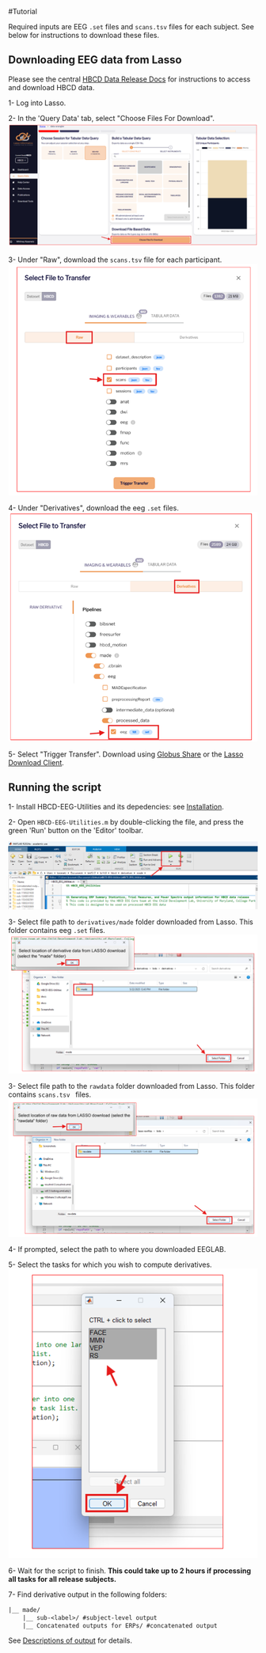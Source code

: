 #Tutorial

Required inputs are EEG ``.set`` files and ``scans.tsv`` files for each subject. See below for instructions to download these files.

## Downloading EEG data from Lasso 

Please see the central [HBCD Data Release Docs](https://hbcd-docs.readthedocs.io/data_access/) for instructions to access and download HBCD data.

1- Log into Lasso.

2- In the 'Query Data' tab, select "Choose Files For Download". 
 ![Select file based download](filedownload.png)
 
3- Under "Raw", download the ``scans.tsv`` file for each participant. 
 ![Select scans.tsv](scanstsv.png)
 
4- Under "Derivatives", download the eeg ``.set`` files. 
 ![Select eeg.set](eegset.png)
 
5- Select "Trigger Transfer". Download using [Globus Share](https://hbcd-docs.readthedocs.io/data_access/lasso/#globus-share-download) or the [Lasso Download Client](https://hbcd-docs.readthedocs.io/data_access/lasso/#download-client-user-guide-macos-version). 
 
## Running the script 

1- Install HBCD-EEG-Utilities and its depedencies: see [Installation](https://childdevlab-hbcd-eeg-utilities.readthedocs.io/en/latest/installation/).

2- Open `HBCD-EEG-Utilities.m` by double-clicking the file, and press the green 'Run' button on the 'Editor' toolbar.

 ![Press Run](Run.png)
 
3- Select file path to ``derivatives/made`` folder downloaded from Lasso. This folder contains eeg ``.set`` files.
 ![dirs derivatives](selectdir_derivatives.png)

3- Select file path to the ``rawdata`` folder downloaded from Lasso. This folder contains ``scans.tsv `` files. 
 ![dirs raw](selectdir_raw.png)

4- If prompted, select the path to where you downloaded EEGLAB. 

5- Select the tasks for which you wish to compute derivatives. 
 ![task selection](taskselect.png)

6- Wait for the script to finish. **This could take up to 2 hours if processing all tasks for all release subjects.**

7- Find derivative output in the following folders:
 
    |__ made/
        |__ sub-<label>/ #subject-level output
        |__ Concatenated outputs for ERPs/ #concatenated output
            
See [Descriptions of output](https://childdevlab-hbcd-eeg-utilities.readthedocs.io/en/latest/expected-outputs/) for details. 